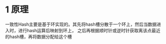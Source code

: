 # 1 原理
一致性Hash主要是基于环实现的。其先将hash槽分散于一个环上，然后当数据进入时，进行hash运算后映射到环上，
之后再根据顺时针或逆时针获取离该点最近的hash槽，再将数据分配给这个槽  
 